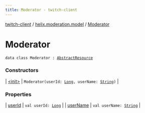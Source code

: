 ```yaml
---
title: Moderator - twitch-client
---
```


[twitch-client](../../index.html) / [helix.moderation.model](../index.html) / [Moderator](./index.html)

# Moderator

`data class Moderator : `[`AbstractResource`](../../helix.http.model/-abstract-resource/index.html)

### Constructors

| [&lt;init&gt;](-init-.html) | `Moderator(userId: `[`Long`](https://kotlinlang.org/api/latest/jvm/stdlib/kotlin/-long/index.html)`, userName: `[`String`](https://kotlinlang.org/api/latest/jvm/stdlib/kotlin/-string/index.html)`)` |

### Properties

| [userId](user-id.html) | `val userId: `[`Long`](https://kotlinlang.org/api/latest/jvm/stdlib/kotlin/-long/index.html) |
| [userName](user-name.html) | `val userName: `[`String`](https://kotlinlang.org/api/latest/jvm/stdlib/kotlin/-string/index.html) |

